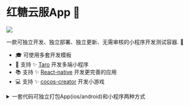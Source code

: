 # 红糖云服App 👋

![](https://github.com/halfrost/halfrost/blob/master/icons/header_1.png)

一款可独立开发、独立部署、独立更新、无需审核的小程序开发测试容器. 🌈    

* 🎓   可使用多套开发模板
* 🌱   支持 ✨ [Taro](https://docs.taro.zone/docs/) 开发多端小程序
* 📚   支持 ✨ [React-native](https://reactnative.dev/) 开发更完善的应用
* 💻   支持 ✨ [cocos-creator](https://www.cocos.com/creator) 开发小游戏

<details>
  <summary>一套代码可独立打包App(ios/android)和小程序两种方式</summary>
  <br>
</details>
 
